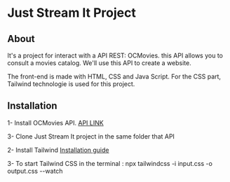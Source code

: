 # Just Stream It Project

## About

It's a project for interact with a API REST: OCMovies.
this API allows you to consult a movies catalog. We'll use this API to create a website.

The front-end is made with HTML, CSS and Java Script.
For the CSS part, Tailwind technologie is used for this project.

## Installation

1- Install OCMovies API. [API LINK](https://github.com/OpenClassrooms-Student-Center/OCMovies-API-EN-FR)

3- Clone Just Stream It project in the same folder that API 

2- Install Tailwind [Installation guide](https://tailwindcss.com/docs/installation)

3- To start Tailwind CSS in the terminal : npx tailwindcss -i input.css -o output.css --watch